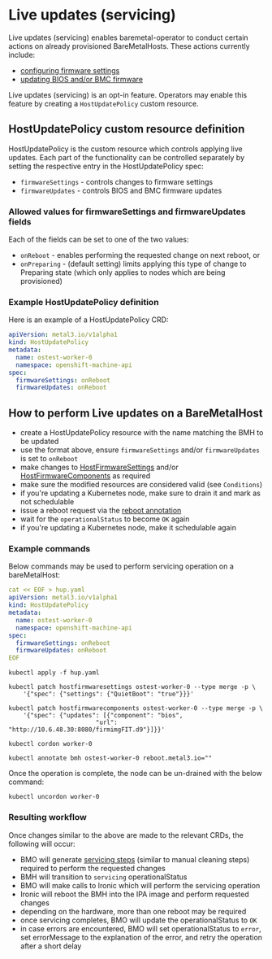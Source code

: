 # Live updates (servicing)

Live updates (servicing) enables baremetal-operator to conduct certain actions
on already provisioned BareMetalHosts. These actions currently include:

- [configuring firmware settings](./firmware_settings.md)
- [updating BIOS and/or BMC firmware](./firmware_updates.md)

Live updates (servicing) is an opt-in feature. Operators may enable this
feature by creating a `HostUpdatePolicy` custom resource.

## HostUpdatePolicy custom resource definition

HostUpdatePolicy is the custom resource which controls applying live updates.
Each part of the functionality can be controlled separately by setting the
respective entry in the HostUpdatePolicy spec:

- `firmwareSettings` - controls changes to firmware settings
- `firmwareUpdates` - controls BIOS and BMC firmware updates

### Allowed values for firmwareSettings and firmwareUpdates fields

Each of the fields can be set to one of the two values:

- `onReboot` - enables performing the requested change on next reboot, or
- `onPreparing` - (default setting) limits applying this type of change to
Preparing state (which only applies to nodes which are being provisioned)

### Example HostUpdatePolicy definition

Here is an example of a HostUpdatePolicy CRD:

```yaml
apiVersion: metal3.io/v1alpha1
kind: HostUpdatePolicy
metadata:
  name: ostest-worker-0
  namespace: openshift-machine-api
spec:
  firmwareSettings: onReboot
  firmwareUpdates: onReboot
```

## How to perform Live updates on a BareMetalHost

- create a HostUpdatePolicy resource with the name matching the BMH to be
updated
- use the format above, ensure `firmwareSettings` and/or `firmwareUpdates` is
set to `onReboot`
- make changes to [HostFirmwareSettings](./firmware_settings.md) and/or [HostFirmwareComponents](./firmware_updates.md) as required
- make sure the modified resources are considered valid (see `Conditions`)
- if you're updating a Kubernetes node, make sure to drain it and mark as
not schedulable
- issue a reboot request via the [reboot annotation](./reboot_annotation.md)
- wait for the `operationalStatus` to become `OK` again
- if you're updating a Kubernetes node, make it schedulable again

### Example commands

Below commands may be used to perform servicing operation on a bareMetalHost:

```yaml
cat << EOF > hup.yaml
apiVersion: metal3.io/v1alpha1
kind: HostUpdatePolicy
metadata:
  name: ostest-worker-0
  namespace: openshift-machine-api
spec:
  firmwareSettings: onReboot
  firmwareUpdates: onReboot
EOF
```

```console
kubectl apply -f hup.yaml

kubectl patch hostfirmwaresettings ostest-worker-0 --type merge -p \
    '{"spec": {"settings": {"QuietBoot": "true"}}}'

kubectl patch hostfirmwarecomponents ostest-worker-0 --type merge -p \
    '{"spec": {"updates": [{"component": "bios",
                        "url": "http://10.6.48.30:8080/firmimgFIT.d9"}]}}'

kubectl cordon worker-0

kubectl annotate bmh ostest-worker-0 reboot.metal3.io=""
```

Once the operation is complete, the node can be un-drained with the below command:

```console
kubectl uncordon worker-0
```

### Resulting workflow

Once changes similar to the above are made to the relevant CRDs, the following
will occur:

- BMO will generate [servicing steps](https://docs.openstack.org/ironic/latest/admin/servicing.html) (similar to manual cleaning steps)
required to perform the requested changes
- BMH will transition to `servicing` operationalStatus
- BMO will make calls to Ironic which will perform the servicing operation
- Ironic will reboot the BMH into the IPA image and perform requested changes
- depending on the hardware, more than one reboot may be required
- once servicing completes, BMO will update the operationalStatus to `OK`
- in case errors are encountered, BMO will set operationalStatus to `error`,
set errorMessage to the explanation of the error, and retry the operation after
a short delay
